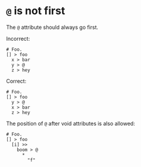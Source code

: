 # `@` is not first

The `@` attribute should always go first.

Incorrect:

```eo
# Foo.
[] > foo
  x > bar
  y > @
  z > hey
```

Correct:

```eo
# Foo.
[] > foo
  y > @
  x > bar
  z > hey
```

The position of `@` after void attributes is also allowed:

```eo
# Foo.
[] > foo
  [i] >>
    boom > @
      *
        "f"
```
